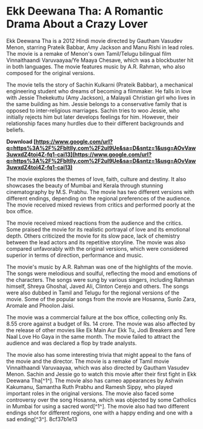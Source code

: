
 
# Ekk Deewana Tha: A Romantic Drama About a Crazy Lover
 
Ekk Deewana Tha is a 2012 Hindi movie directed by Gautham Vasudev Menon, starring Prateik Babbar, Amy Jackson and Manu Rishi in lead roles. The movie is a remake of Menon's own Tamil/Telugu bilingual film Vinnaithaandi Varuvaayaa/Ye Maaya Chesave, which was a blockbuster hit in both languages. The movie features music by A.R. Rahman, who also composed for the original versions.
 
The movie tells the story of Sachin Kulkarni (Prateik Babbar), a mechanical engineering student who dreams of becoming a filmmaker. He falls in love with Jessie Thekekuttu (Amy Jackson), a Malayali Christian girl who lives in the same building as him. Jessie belongs to a conservative family that is opposed to inter-religious marriages. Sachin tries to woo Jessie, who initially rejects him but later develops feelings for him. However, their relationship faces many hurdles due to their different backgrounds and beliefs.
 
**Download  [https://www.google.com/url?q=https%3A%2F%2Fbltlly.com%2F2uI9Ue&sa=D&sntz=1&usg=AOvVaw3uwxdZ4toi4Z-fq1-cai13](https://www.google.com/url?q=https%3A%2F%2Fbltlly.com%2F2uI9Ue&sa=D&sntz=1&usg=AOvVaw3uwxdZ4toi4Z-fq1-cai13)**


 
The movie explores the themes of love, faith, culture and destiny. It also showcases the beauty of Mumbai and Kerala through stunning cinematography by M.S. Prabhu. The movie has two different versions with different endings, depending on the regional preferences of the audience. The movie received mixed reviews from critics and performed poorly at the box office.

The movie received mixed reactions from the audience and the critics. Some praised the movie for its realistic portrayal of love and its emotional depth. Others criticized the movie for its slow pace, lack of chemistry between the lead actors and its repetitive storyline. The movie was also compared unfavorably with the original versions, which were considered superior in terms of direction, performance and music.
 
The movie's music by A.R. Rahman was one of the highlights of the movie. The songs were melodious and soulful, reflecting the mood and emotions of the characters. The songs were sung by various singers, including Rahman himself, Shreya Ghoshal, Javed Ali, Clinton Cerejo and others. The songs were also dubbed in Tamil and Telugu for the regional versions of the movie. Some of the popular songs from the movie are Hosanna, Sunlo Zara, Aromale and Phoolon Jaisi.
 
The movie was a commercial failure at the box office, collecting only Rs. 8.55 crore against a budget of Rs. 14 crore. The movie was also affected by the release of other movies like Ek Main Aur Ekk Tu, Jodi Breakers and Tere Naal Love Ho Gaya in the same month. The movie failed to attract the audience and was declared a flop by trade analysts.

The movie also has some interesting trivia that might appeal to the fans of the movie and the director. The movie is a remake of Tamil movie Vinnaithaandi Varuvaayaa, which was also directed by Gautham Vasudev Menon. Sachin and Jessie go to watch this movie after their first fight in Ekk Deewana Tha[^1^]. The movie also has cameo appearances by Ashwin Kakumanu, Samantha Ruth Prabhu and Ramesh Sippy, who played important roles in the original versions. The movie also faced some controversy over the song Hosanna, which was objected by some Catholics in Mumbai for using a sacred word[^1^]. The movie also had two different endings shot for different regions, one with a happy ending and one with a sad ending[^3^].
 8cf37b1e13
 

